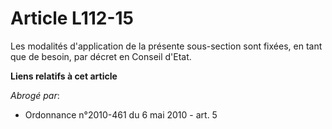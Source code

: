 # Article L112-15

Les modalités d'application de la présente sous-section sont fixées, en tant que de besoin, par décret en Conseil d'Etat.

**Liens relatifs à cet article**

_Abrogé par_:

  - Ordonnance n°2010-461 du 6 mai 2010 - art. 5
